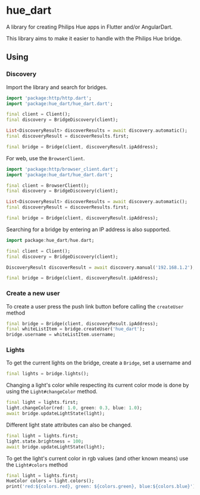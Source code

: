 # hue_dart

A library for creating Philips Hue apps in Flutter and/or AngularDart. 

This library aims to make it easier to handle with the Philips Hue bridge.

## Using
### Discovery
Import the library and search for bridges. 

```dart
import 'package:http/http.dart';
import 'package:hue_dart/hue_dart.dart';

final client = Client();
final discovery = BridgeDiscovery(client);

List<DiscoveryResult> discoverResults = await discovery.automatic();
final discoveryResult = discoverResults.first;

final bridge = Bridge(client, discoveryResult.ipAddress);
```

For web, use the `BrowserClient`.

```dart
import 'package:http/browser_client.dart';
import 'package:hue_dart/hue_dart.dart';

final client = BrowserClient();
final discovery = BridgeDiscovery(client);

List<DiscoveryResult> discoverResults = await discovery.automatic();
final discoveryResult = discoverResults.first;

final bridge = Bridge(client, discoveryResult.ipAddress);
```

Searching for a bridge by entering an IP address is also supported.

```dart
import package:hue_dart/hue.dart;

final client = Client();
final discovery = BridgeDiscovery(client);

DiscoveryResult discoverResult = await discovery.manual('192.168.1.2');

final bridge = Bridge(client, discoveryResult.ipAddress);
```

### Create a new user

To create a user press the push link button before calling the `createUser` method 
```dart
final bridge = Bridge(client, discoveryResult.ipAddress);
final whiteListItem = bridge.createUser('hue_dart');
bridge.username = whiteListItem.username;
```

### Lights
To get the current lights on the bridge, create a `Bridge`, set a username and 
```dart
final lights = bridge.lights();
```

Changing a light's color while respecting its current color mode is done by using the `Light#changeColor` method.

```dart
final light = lights.first;
light.changeColor(red: 1.0, green: 0.3, blue: 1.0);
await bridge.updateLightState(light);
```

Different light state attributes can also be changed.
```dart
final light = lights.first;
light.state.brightness = 100;
await bridge.updateLightState(light);
```

To get the light's current color in rgb values (and other known means) use the `Light#colors` method
```dart
final light = lights.first;
HueColor colors = light.colors();
print('red:${colors.red}, green: ${colors.green}, blue:${colors.blue}');
```

